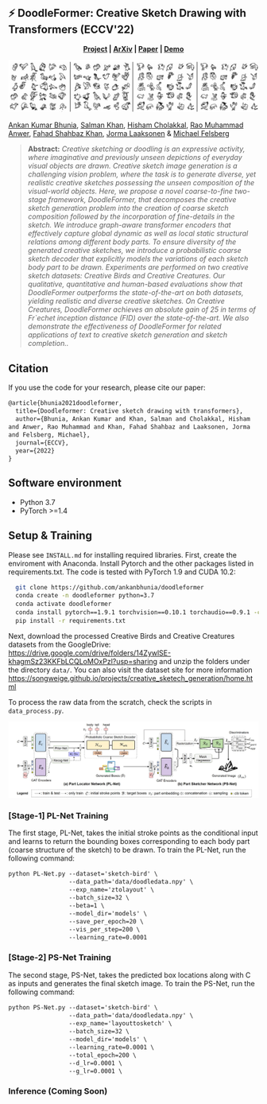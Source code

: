 ## :zap: DoodleFormer: Creative Sketch Drawing with Transformers (ECCV'22)
<!-- 
[arXiv](https://arxiv.org/abs/2112.03258) | [paper](https://arxiv.org/pdf/2112.03258) | [demo](https://colab.research.google.com/github/ankanbhunia/DoodleFormer/blob/main/demo.ipynb) | [BibTeX](#bibtex)
  -->
 <p align='center'>
  <b>
    <a href="https://ankanbhunia.github.io/doodleformer/">Project</a>
    |
    <a href="https://arxiv.org/abs/2112.03258">ArXiv</a>
    | 
    <a href="https://arxiv.org/pdf/2112.03258">Paper</a>
    | 
    <a href="https://colab.research.google.com/github/ankanbhunia/DoodleFormer/blob/main/demo.ipynb">Demo</a>
  </b>
</p> 

 
 <p align="center">
<img src=figures/qual.jpg />
</p>

<!-- 
<img src="Figures/Result.gif" width="800"/>
 -->
 
[Ankan Kumar Bhunia](https://scholar.google.com/citations?user=2leAc3AAAAAJ&hl=en),
[Salman Khan](https://scholar.google.com/citations?user=M59O9lkAAAAJ&hl=en),
[Hisham Cholakkal](https://scholar.google.com/citations?user=bZ3YBRcAAAAJ&hl=en), 
[Rao Muhammad Anwer](https://scholar.google.fi/citations?user=_KlvMVoAAAAJ&hl=en),
[Fahad Shahbaz Khan](https://scholar.google.ch/citations?user=zvaeYnUAAAAJ&hl=en&oi=ao),
[Jorma Laaksonen](https://scholar.google.com/citations?user=qQP6WXIAAAAJ&hl=en) &
[Michael Felsberg](https://scholar.google.com/citations?user=lkWfR08AAAAJ&hl=en)



> **Abstract:** 
>*Creative sketching or doodling is an expressive activity, where imaginative and previously unseen depictions of everyday visual objects are drawn. Creative sketch image generation is a challenging vision problem, where the task is to generate diverse, yet realistic creative sketches possessing the unseen composition of the visual-world objects. Here, we propose a novel coarse-to-fine two-stage framework, DoodleFormer, that decomposes the creative sketch generation problem into the creation of coarse sketch composition followed by the incorporation of fine-details in the sketch. We introduce graph-aware transformer encoders that effectively capture global dynamic as well as local static structural relations among different body parts. To ensure diversity of the generated creative sketches, we introduce a probabilistic coarse sketch decoder that explicitly models the variations of each sketch body part to be drawn. Experiments are performed on two creative sketch datasets: Creative Birds and Creative Creatures. Our qualitative, quantitative and human-based evaluations show that DoodleFormer outperforms the state-of-the-art on both datasets, yielding realistic and diverse creative sketches. On Creative Creatures, DoodleFormer achieves an absolute gain of 25 in terms of Fr\`echet inception distance (FID) over the state-of-the-art. We also demonstrate the effectiveness of DoodleFormer for related applications of text to creative sketch generation and sketch completion..* 

## Citation

If you use the code for your research, please cite our paper:

```
@article{bhunia2021doodleformer,
  title={Doodleformer: Creative sketch drawing with transformers},
  author={Bhunia, Ankan Kumar and Khan, Salman and Cholakkal, Hisham and Anwer, Rao Muhammad and Khan, Fahad Shahbaz and Laaksonen, Jorma and Felsberg, Michael},
  journal={ECCV},
  year={2022}
}
```



## Software environment

- Python 3.7
- PyTorch >=1.4

## Setup & Training

Please see ```INSTALL.md``` for installing required libraries. First, create the enviroment with Anaconda. Install Pytorch and the other packages listed in requirements.txt. The code is tested with PyTorch 1.9 and CUDA 10.2:

```bash
  git clone https://github.com/ankanbhunia/doodleformer
  conda create -n doodleformer python=3.7
  conda activate doodleformer
  conda install pytorch==1.9.1 torchvision==0.10.1 torchaudio==0.9.1 -c pytorch
  pip install -r requirements.txt
```

Next, download the processed Creative Birds and Creative Creatures datasets from the GoogleDrive: https://drive.google.com/drive/folders/14ZywlSE-khagmSz23KKFbLCQLoMOxPzl?usp=sharing and unzip the folders under the directory `data/`. You can also visit the dataset site for more information https://songweige.github.io/projects/creative_sketech_generation/home.html

To process the raw data from the scratch, check the scripts in `data_process.py`.

 <p align="center">
<img src="figures/mainfig (1).jpg" width="900"/>
</p>

### [Stage-1] PL-Net Training

The first stage, PL-Net, takes the initial stroke points as the conditional input and learns to return the bounding boxes corresponding to each body part (coarse structure of the sketch) to be drawn. To train the PL-Net, run the following command:

```
python PL-Net.py --dataset='sketch-bird' \
                 --data_path='data/doodledata.npy' \
                 --exp_name='ztolayout' \
                 --batch_size=32 \
                 --beta=1 \
                 --model_dir='models' \
                 --save_per_epoch=20 \
                 --vis_per_step=200 \
                 --learning_rate=0.0001                
```


### [Stage-2] PS-Net Training

The second stage, PS-Net, takes the predicted box locations along with C as inputs and generates the final sketch image. To train the PS-Net, run the following command:

```
python PS-Net.py --dataset='sketch-bird' \
                 --data_path='data/doodledata.npy' \
                 --exp_name='layouttosketch' \
                 --batch_size=32 \
                 --model_dir='models' \
                 --learning_rate=0.0001 \
                 --total_epoch=200 \
                 --d_lr=0.0001 \
                 --g_lr=0.0001 \
```

### Inference (Coming Soon)

